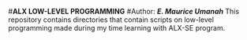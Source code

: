 #**ALX LOW-LEVEL PROGRAMMING**
#Author: ***E. Maurice Umanah***
This repository contains directories that contain scripts on low-level programming made during my time learning with ALX-SE program.
